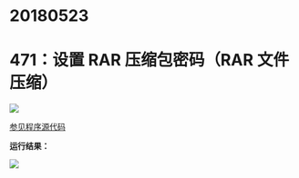 # 20180523

# 471：设置 RAR 压缩包密码（RAR 文件压缩）

<img src="http://image.renkaigis.com/keepcoding/2018052301.png">

<a href="https://github.com/renkaigis/KeepCoding/tree/master/2018/05/23" target="_blank">参见程序源代码</a>

**运行结果：**

<img src="http://image.renkaigis.com/keepcoding/2018052302.png">
